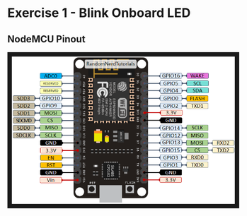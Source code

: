 # Exercise 1 - Blink Onboard LED

## NodeMCU Pinout
<img src="https://raw.githubusercontent.com/erviveksoni/alexa-controlled-smart-home-lab/master/images/ESP8266-NodeMCU-pinout-gpio-pin.png" alt="NodeMCU" width="600" border="10" />
<br/>
